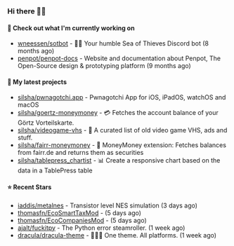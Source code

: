 ### Hi there 🦊👋

#### 👷 Check out what I'm currently working on

- [wneessen/sotbot](https://github.com/wneessen/sotbot) - 🏴‍☠️ Your humble Sea of Thieves Discord bot (8 months ago)
- [penpot/penpot-docs](https://github.com/penpot/penpot-docs) - Website and documentation about Penpot, The Open-Source design &amp; prototyping platform (9 months ago)

#### 🌱 My latest projects

- [silsha/pwnagotchi.app](https://github.com/silsha/pwnagotchi.app) - Pwnagotchi App for iOS, iPadOS, watchOS and macOS
- [silsha/goertz-moneymoney](https://github.com/silsha/goertz-moneymoney) - 💳 Fetches the account balance of your Görtz Vorteilskarte.
- [silsha/videogame-vhs](https://github.com/silsha/videogame-vhs) - 👾 A curated list of old video game VHS, ads and stuff.
- [silsha/fairr-moneymoney](https://github.com/silsha/fairr-moneymoney) - 💸 MoneyMoney extension: Fetches balances from fairr.de and returns them as securities
- [silsha/tablepress_chartist](https://github.com/silsha/tablepress_chartist) - 📊 Create a responsive chart based on the data in a TablePress table

#### ⭐ Recent Stars

- [iaddis/metalnes](https://github.com/iaddis/metalnes) - Transistor level NES simulation  (3 days ago)
- [thomasfn/EcoSmartTaxMod](https://github.com/thomasfn/EcoSmartTaxMod) -  (5 days ago)
- [thomasfn/EcoCompaniesMod](https://github.com/thomasfn/EcoCompaniesMod) -  (5 days ago)
- [ajalt/fuckitpy](https://github.com/ajalt/fuckitpy) - The Python error steamroller. (1 week ago)
- [dracula/dracula-theme](https://github.com/dracula/dracula-theme) - 🧛🏻‍♂️ One theme. All platforms. (1 week ago)
